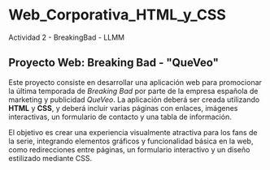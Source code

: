 # Web_Corporativa_HTML_y_CSS
Actividad 2 - BreakingBad - LLMM

## Proyecto Web: Breaking Bad - "QueVeo" 
Este proyecto consiste en desarrollar una aplicación web para promocionar la última temporada de *Breaking Bad* por parte de la empresa española de marketing y publicidad *QueVeo*. La aplicación deberá ser creada utilizando **HTML** y **CSS**, y deberá incluir varias páginas con enlaces, imágenes interactivas, un formulario de contacto y una tabla de información.

El objetivo es crear una experiencia visualmente atractiva para los fans de la serie, integrando elementos gráficos y funcionalidad básica en la web, como redirecciones entre páginas, un formulario interactivo y un diseño estilizado mediante CSS.

